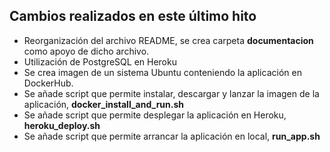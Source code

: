 ## Cambios realizados en este último hito

- Reorganización del archivo README, se crea carpeta **documentacion** como apoyo de dicho archivo. 
- Utilización de PostgreSQL en Heroku
- Se crea imagen de un sistema Ubuntu conteniendo la aplicación en DockerHub.
- Se añade script que permite instalar, descargar y lanzar la imagen de la aplicación, **docker_install_and_run.sh**
- Se añade script que permite desplegar la aplicación en Heroku, **heroku_deploy.sh**
- Se añade script que permite arrancar la aplicación en local, **run_app.sh**
